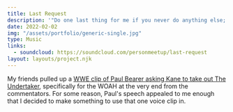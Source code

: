 ```yaml
---
title: Last Request
description: '"Do one last thing for me if you never do anything else; DESTROY HIM!!!"'
date: 2022-02-02
img: "/assets/portfolio/generic-single.jpg"
type: Music
links:
  - soundcloud: https://soundcloud.com/personmeetup/last-request
layout: layouts/project.njk
---
```


My friends pulled up a [WWE clip of Paul Bearer asking Kane to take out The Undertaker](https://www.youtube.com/watch?v=yJKwZqOQaYI), specifically for the WOAH at the very end from the commentators. For some reason, Paul's speech appealed to me enough that I decided to make something to use that one voice clip in.
